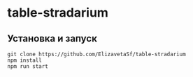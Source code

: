 # table-stradarium

## Установка и запуск

```
git clone https://github.com/ElizavetaSf/table-stradarium
npm install
npm run start
```
